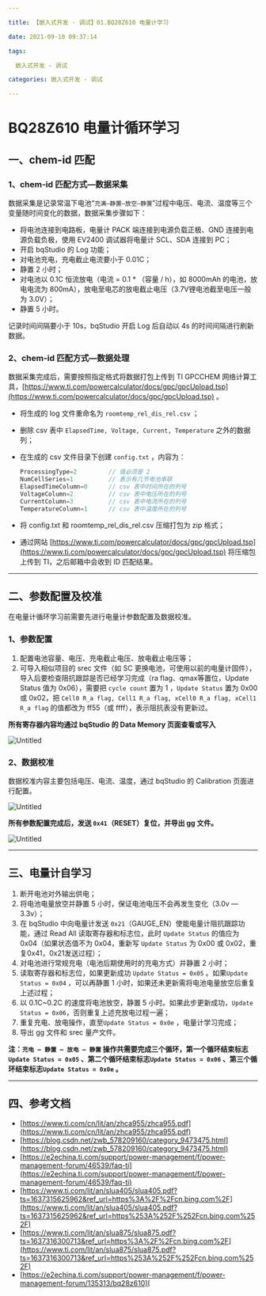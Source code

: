 ```yaml
---

title: 【嵌入式开发 - 调试】01.BQ28Z610 电量计学习

date: 2021-09-10 09:37:14

tags:

  嵌入式开发 - 调试

categories: 嵌入式开发 - 调试

---
```


# BQ28Z610 电量计循环学习

## 一、chem-id 匹配

### 1、chem-id 匹配方式—数据采集

数据采集是记录常温下电池“`充满—静置—放空—静置`”过程中电压、电流、温度等三个变量随时间变化的数据，数据采集步骤如下：

- 将电池连接到电路板，电量计 PACK 端连接到电源负载正极、GND 连接到电源负载负极，使用 EV2400 调试器将电量计 SCL、SDA 连接到 PC；
- 开启 bqStudio 的 Log 功能；
- 对电池充电，充电截止电流要小于 0.01C；
- 静置 2 小时；
- 对电池以 0.1C 恒流放电（电流 = 0.1 * （容量 / h），如 8000mAh 的电池，放电电流为 800mA），放电至电芯的放电截止电压（3.7V锂电池截至电压一般为 3.0V）；
- 静置 5 小时。

记录时间间隔要小于 10s，bqStudio 开启 Log 后自动以 4s 的时间间隔进行刷新数据。

### 2、chem-id 匹配方式—数据处理

数据采集完成后，需要按照指定格式将数据打包上传到 TI GPCCHEM 网络计算工具，[https://www.ti.com/powercalculator/docs/gpc/gpcUpload.tsp](https://www.ti.com/powercalculator/docs/gpc/gpcUpload.tsp) 。

- 将生成的 log 文件重命名为 `roomtemp_rel_dis_rel.csv` ；

- 删除 csv 表中 `ElapsedTime, Voltage, Current, Temperature` 之外的数据列；

- 在生成的 csv 文件目录下创建 `config.txt` ，内容为：

  ```c
  ProcessingType=2         // 值必须是 2
  NumCellSeries=1          // 表示有几节电池串联
  ElapsedTimeColumn=0      // csv 表中时间所在的列号
  VoltageColumn=2          // csv 表中电压所在的列号
  CurrentColumn=3          // csv 表中电流所在的列号
  TemperatureColumn=1      // csv 表中温度所在的列号
  ```

- 将 config.txt 和 roomtemp_rel_dis_rel.csv 压缩打包为 zip 格式；

- 通过网站 [https://www.ti.com/powercalculator/docs/gpc/gpcUpload.tsp](https://www.ti.com/powercalculator/docs/gpc/gpcUpload.tsp) 将压缩包上传到 TI，之后邮箱中会收到 ID 匹配结果。
<!--more-->
---

## 二、参数配置及校准

在电量计循环学习前需要先进行电量计参数配置及数据校准。

### 1、参数配置

1. 配置电池容量、电压、充电截止电压、放电截止电压等；
2. 可导入相似项目的 srec 文件（如 SC 更换电池，可使用以前的电量计固件），导入后要检查阻抗跟踪是否已经学习完成（ra flag、qmax等置位，Update Status 值为 0x06），需要把 `cycle count` 置为 1 ，`Update Status` 置为 0x00 或 0x02，把 `Cell0 R_a flag, Cell1 R_a flag, xCell0 R_a flag, xCell1 R_a flag` 的值都改为 ff55（或 ffff），表示阻抗表没有更新过。

**所有寄存器内容均通过 bqStudio 的 Data Memory 页面查看或写入**

![Untitled](https://img-typora-hikyuu.oss-cn-shanghai.aliyuncs.com/img/bq28z610-data-memory.png)

### 2、数据校准

数据校准内容主要包括电压、电流、温度，通过 bqStudio 的 Calibration 页面进行配置。

![Untitled](https://img-typora-hikyuu.oss-cn-shanghai.aliyuncs.com/img/bq28z610-calibration.png)

**所有参数配置完成后，发送 `0x41`（RESET）复位，并导出 gg 文件。**

![Untitled](https://img-typora-hikyuu.oss-cn-shanghai.aliyuncs.com/img/bq28z610-export.png)

---

## 三、电量计自学习

1. 断开电池对外输出供电；
2. 将电池电量放空并静置 5 小时，保证电池电压不会再发生变化（3.0v — 3.3v）；
3. 在 bqStudio 中向电量计发送 `0x21`（GAUGE_EN）使能电量计阻抗跟踪功能，通过 Read All 读取寄存器和标志位，此时 `Update Status` 的值应为 0x04（如果状态值不为 0x04，重新写 `Update Status` 为 0x00 或 0x02，重复0x41，0x21发送过程）；
4. 对电池进行常规充电（电池后期使用时的充电方式）并静置 2 小时；
5. 读取寄存器和标志位，如果更新成功 `Update Status = 0x05` 。如果`Update Status = 0x04` ，可以再静置 1 小时，如果还未更新需将电池电量放空后重复上述过程；
6. 以 0.1C~0.2C 的速度将电池放空，静置 5 小时。如果此步更新成功，`Update Status = 0x06`，否则重复上述充放电过程一遍；
7. 重复充电、放电操作，直至`Update Status = 0x0e` ，电量计学习完成； 
8. 导出 gg 文件和 srec 量产文件。

**注：`充电 — 静置 — 放电 — 静置` 操作共需要完成三个循环，第一个循环结束标志`Update Status = 0x05` 、第二个循环结束标志`Update Status = 0x06` 、第三个循环结束标志`Update Status = 0x0e` 。**

---

## 四、参考文档

- [https://www.ti.com/cn/lit/an/zhca955/zhca955.pdf](https://www.ti.com/cn/lit/an/zhca955/zhca955.pdf)
- [https://blog.csdn.net/zwb_578209160/category_9473475.html](https://blog.csdn.net/zwb_578209160/category_9473475.html)
- [https://e2echina.ti.com/support/power-management/f/power-management-forum/46539/faq-ti](https://e2echina.ti.com/support/power-management/f/power-management-forum/46539/faq-ti)
- [https://www.ti.com/lit/an/slua405/slua405.pdf?ts=1637315625962&ref_url=https%3A%2F%2Fcn.bing.com%2F](https://www.ti.com/lit/an/slua405/slua405.pdf?ts=1637315625962&ref_url=https%253A%252F%252Fcn.bing.com%252F)
- [https://www.ti.com/lit/an/slua875/slua875.pdf?ts=1637316300713&ref_url=https%3A%2F%2Fcn.bing.com%2F](https://www.ti.com/lit/an/slua875/slua875.pdf?ts=1637316300713&ref_url=https%253A%252F%252Fcn.bing.com%252F)
- [https://e2echina.ti.com/support/power-management/f/power-management-forum/135313/bq28z610](
